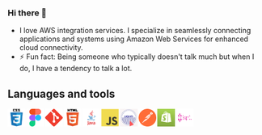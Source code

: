 ### Hi there 👋
  * I love AWS integration services. I specialize in seamlessly connecting applications and systems using Amazon Web Services for enhanced cloud connectivity.
  * ⚡ Fun fact: Being someone who typically doesn't talk much but when I do, I have a tendency to talk a lot.

## Languages and tools

<div style = "display : flex; column-gap : 2px;">
 <img style = "display : flex; " src="https://github.com/gerzon2022/gerzon2022/blob/main/assets/css.png" width="35" height="35">
 <img src="https://github.com/gerzon2022/gerzon2022/blob/main/assets/figma.png" width="35" height="35">
 <img src="https://github.com/gerzon2022/gerzon2022/blob/main/assets/gitgitaw.png" width="35" height="35">
 <img src="https://github.com/gerzon2022/gerzon2022/blob/main/assets/html.png" width="35" height="35">
 <img src="https://github.com/gerzon2022/gerzon2022/blob/main/assets/javava.png" width="35" height="35">
 <img src="https://github.com/gerzon2022/gerzon2022/blob/main/assets/js.png" width="35" height="35">
 <img src="https://github.com/gerzon2022/gerzon2022/blob/main/assets/liquid.png" width="35" height="35">
 <img src="https://github.com/gerzon2022/gerzon2022/blob/main/assets/postpostman.png" width="35" height="35">
 <img src="https://github.com/gerzon2022/gerzon2022/blob/main/assets/shopify.png" width="35" height="35">
 <img src="https://github.com/gerzon2022/gerzon2022/blob/main/assets/graphql.png" width="35" height="35">
</div>



<!--
**gerzon2022/gerzon2022** is a ✨ _special_ ✨ repository because its `README.md` (this file) appears on your GitHub profile.

Here are some ideas to get you started:

- 🔭 I’m currently working on ...
- 🌱 I’m currently learning ...
- 👯 I’m looking to collaborate on ...
- 🤔 I’m looking for help with ...
- 💬 Ask me about ...
- 📫 How to reach me: ...
- 😄 Pronouns: ...
- ⚡ Fun fact: ...
-->

